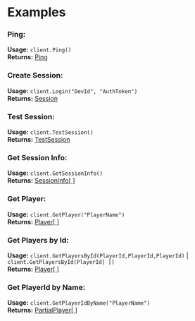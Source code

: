 # Examples

### Ping:
**Usage:**
`client.Ping()`  
**Returns:** [Ping](https://github.com/de-MMXIV/Paladins.net/blob/master/Paladins.Net/Paladins.Net/Structures/Ping.cs)  

### Create Session:
**Usage:**
`client.Login("DevId", "AuthToken")`  
**Returns:** [Session](https://github.com/de-MMXIV/Paladins.net/blob/master/Paladins.Net/Paladins.Net/Structures/Session.cs)  

### Test Session:
**Usage:**
`client.TestSession()`  
**Returns:** [TestSession](https://github.com/de-MMXIV/Paladins.net/blob/master/Paladins.Net/Paladins.Net/Structures/TestSession.cs)

### Get Session Info:
**Usage:**
`client.GetSessionInfo()`  
**Returns:** [SessionInfo[ ]](https://github.com/de-MMXIV/Paladins.net/blob/master/Paladins.Net/Paladins.Net/Structures/SessionInfo.cs)

### Get Player:
**Usage:**
`client.GetPlayer("PlayerName")`  
**Returns:** [Player[ ]](https://github.com/de-MMXIV/Paladins.net/blob/master/Paladins.Net/Paladins.Net/Structures/Player.cs)

### Get Players by Id:
**Usage:**
`client.GetPlayersById(PlayerId,PlayerId,PlayerId)` | `client.GetPlayersById(PlayerId[ ])`  
**Returns:** [Player[ ]](https://github.com/de-MMXIV/Paladins.net/blob/master/Paladins.Net/Paladins.Net/Structures/Player.cs)

### Get PlayerId by Name:
**Usage:**
`client.GetPlayerIdByName("PlayerName")`  
**Returns:** [PartialPlayer[ ]](https://github.com/de-MMXIV/Paladins.net/blob/master/Paladins.Net/Paladins.Net/Structures/PartialPlayer.cs)
